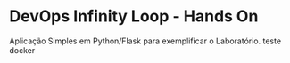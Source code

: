 # DevOps Infinity Loop - Hands On
Aplicação Simples em Python/Flask para exemplificar o Laboratório. teste docker